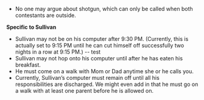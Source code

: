 - No one may argue about shotgun, which can only be called when both contestants are outside.

**Specific to Sullivan**

- Sullivan may not be on his computer after 9:30 PM. (Currently, this is actually set to 9:15 PM until he can cut himself off successfully two nights in a row at 9:15 PM.)
-- test
- Sullivan may not hop onto his computer until after he has eaten his breakfast.
- He must come on a walk with Mom or Dad anytime she or he calls you.
- Currently, Sullivan’s computer must remain off until all his responsibilities are discharged. We might even add in that he must go on a walk with at least one parent before he is allowed on.
